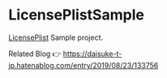 # LicensePlistSample

[LicensePlist](https://github.com/mono0926/LicensePlist) Sample project.
  
Related Blog 👉 https://daisuke-t-jp.hatenablog.com/entry/2019/08/23/133756
